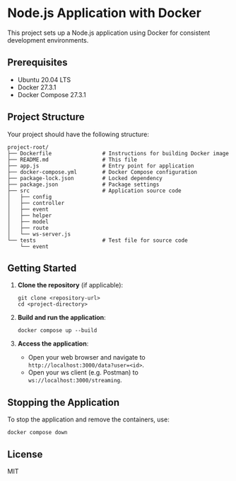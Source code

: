 # Node.js Application with Docker

This project sets up a Node.js application using Docker for consistent development environments.

## Prerequisites
- Ubuntu 20.04 LTS
- Docker 27.3.1
- Docker Compose 27.3.1


## Project Structure

Your project should have the following structure:

```
project-root/
├── Dockerfile                # Instructions for building Docker image 
├── README.md                 # This file
├── app.js                    # Entry point for application 
├── docker-compose.yml        # Docker Compose configuration
├── package-lock.json         # Locked dependency 
├── package.json              # Package settings
├── src                       # Application source code
│   ├── config
│   ├── controller
│   ├── event
│   ├── helper
│   ├── model
│   ├── route
│   └── ws-server.js
└── tests                     # Test file for source code
    └── event

```

## Getting Started

1. **Clone the repository** (if applicable):
   ```
   git clone <repository-url>
   cd <project-directory>
   ```

2. **Build and run the application**:
   ```
   docker compose up --build
   ```

3. **Access the application**:
   - Open your web browser and navigate to `http://localhost:3000/data?user=<id>`.
   - Open your ws client (e.g. Postman) to `ws://localhost:3000/streaming`.

## Stopping the Application

To stop the application and remove the containers, use:
```
docker compose down
```

## License
MIT
